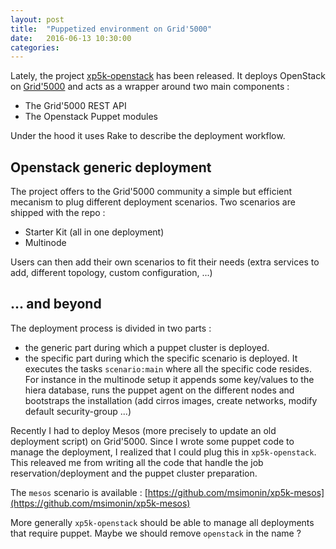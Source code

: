 ```yaml
---
layout: post
title:  "Puppetized environment on Grid'5000"
date:   2016-06-13 10:30:00
categories:
---
```


Lately, the project [xp5k-openstack](https://github.com/grid5000/xp5k-openstack) has been
released.  It deploys OpenStack on [Grid'5000](https://www.grid5000.fr) and acts as a wrapper around two
main components :

* The Grid'5000 REST API
* The Openstack Puppet modules

Under the hood it uses Rake to describe the deployment workflow.

## Openstack generic deployment

The project offers to the Grid'5000 community a simple but efficient mecanism to
plug different deployment scenarios. Two scenarios are shipped with the repo :

* Starter Kit (all in one deployment)
* Multinode

Users can then add their own scenarios to fit their needs (extra services to add,
different topology, custom configuration, ...)

## ... and beyond

The deployment process is divided in two parts :

* the generic part during which a puppet cluster is deployed.
* the specific part during which the specific scenario is deployed. It executes
the tasks ```scenario:main``` where all the specific code resides.
For instance in the multinode setup it appends some key/values to the hiera database,
 runs the puppet agent on the different nodes and bootstraps the installation
(add cirros images, create networks, modify default security-group ...)

Recently I had to deploy Mesos (more precisely to update an old deployment script)
on Grid'5000. Since I wrote some puppet code to manage the deployment, I realized
that I could plug this in ```xp5k-openstack```. This releaved me from writing all
the code that handle the job reservation/deployment and the puppet cluster preparation.

The ```mesos``` scenario is available : [https://github.com/msimonin/xp5k-mesos](https://github.com/msimonin/xp5k-mesos)

More generally ```xp5k-openstack``` should be able to manage all deployments
 that require puppet. Maybe we should remove ```openstack``` in the name ?
